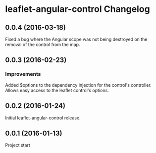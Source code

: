 leaflet-angular-control Changelog
=================

## 0.0.4 (2016-03-18)
Fixed a bug where the Angular scope was not being destroyed on the removal of the control from the map.

## 0.0.3 (2016-02-23)

### Improvements
Added $options to the dependency injection for the control's controller. Allows easy access to the leaflet control's options. 

## 0.0.2 (2016-01-24)
Initial leaflet-angular-control release.

## 0.0.1 (2016-01-13)
Project start